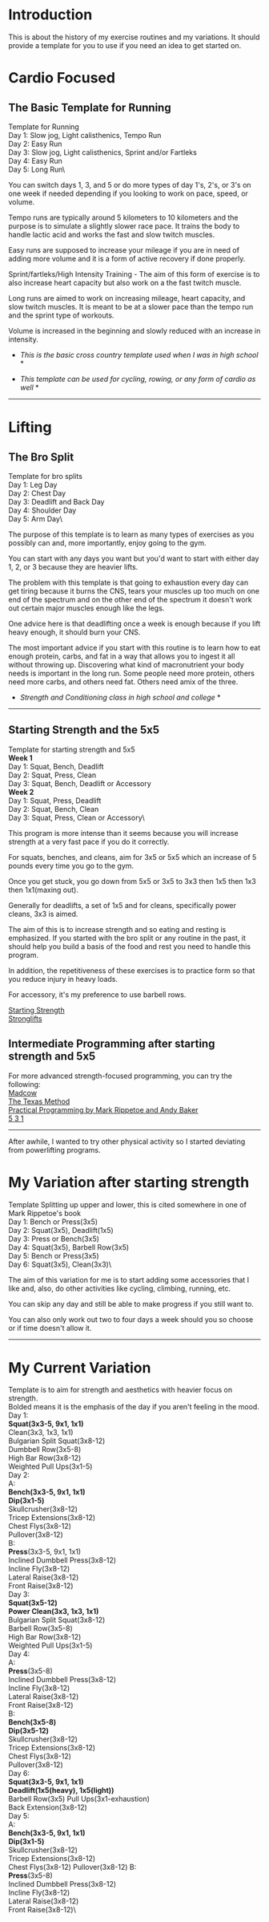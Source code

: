 # Introduction
This is about the history of my exercise routines and my variations. It should provide a template for you to use if you need an idea to get started on.

# Cardio Focused
## The Basic Template for Running
Template for Running\
Day 1: Slow jog, Light calisthenics, Tempo Run\
Day 2: Easy Run\
Day 3: Slow jog, Light calisthenics, Sprint and/or Fartleks\
Day 4: Easy Run\
Day 5: Long Run\

You can switch days 1, 3, and 5 or do more types of day 1's, 2's, or 3's on one week if needed depending if you looking to work on pace, speed, or volume.

Tempo runs are typically around 5 kilometers to 10 kilometers and the purpose is to simulate a slightly slower race pace. It trains the body to handle lactic acid and works the fast and slow twitch muscles.

Easy runs are supposed to increase your mileage if you are in need of adding more volume and it is a form of active recovery if done properly.

Sprint/fartleks/High Intensity Training - The aim of this form of exercise is to also increase heart capacity but also work on a the fast twitch muscle.

Long runs are aimed to work on increasing mileage, heart capacity, and slow twitch muscles. It is meant to be at a slower pace than the tempo run and the sprint type of workouts.

Volume is increased in the beginning and slowly reduced with an increase in intensity.

* *This is the basic cross country template used when I was in high school* *

* *This template can be used for cycling, rowing, or any form of cardio as well* *

-----

# Lifting
## The Bro Split
Template for bro splits\
Day 1: Leg Day\
Day 2: Chest Day\
Day 3: Deadlift and Back Day\
Day 4: Shoulder Day\
Day 5: Arm Day\

The purpose of this template is to learn as many types of exercises as you possibly can and, more importantly, enjoy going to the gym.

You can start with any days you want but you'd want to start with either day 1, 2, or 3 because they are heavier lifts.

The problem with this template is that going to exhaustion every day can get tiring because it burns the CNS, tears your muscles up too much on one end of the spectrum and on the other end of the spectrum it doesn't work out certain major muscles enough like the legs.

One advice here is that deadlifting once a week is enough because if you lift heavy enough, it should burn your CNS.

The most important advice if you start with this routine is to learn how to eat enough protein, carbs, and fat in a way that allows you to ingest it all without throwing up. Discovering what kind of macronutrient your body needs is important in the long run. Some people need more protein, others need more carbs, and others need fat. Others need amix of the three.

* *Strength and Conditioning class in high school and college* *
-----

## Starting Strength and the 5x5
Template for starting strength and 5x5\
**Week 1**\
Day 1: Squat, Bench, Deadlift\
Day 2: Squat, Press, Clean\
Day 3: Squat, Bench, Deadlift or Accessory\
**Week 2**\
Day 1: Squat, Press, Deadlift\
Day 2: Squat, Bench, Clean\
Day 3: Squat, Press, Clean or Accessory\

This program is more intense than it seems because you will increase strength at a very fast pace if you do it correctly.

For squats, benches, and cleans, aim for 3x5 or 5x5 which an increase of 5 pounds every time you go to the gym.

Once you get stuck, you go down from 5x5 or 3x5 to 3x3 then 1x5 then 1x3 then 1x1(maxing out).

Generally for deadlifts, a set of 1x5 and for cleans, specifically power cleans, 3x3 is aimed.

The aim of this is to increase strength and so eating and resting is emphasized. If you started with the bro split or any routine in the past, it should help you build a basis of the food and rest you need to handle this program.

In addition, the repetitiveness of these exercises is to practice form so that you reduce injury in heavy loads.

For accessory, it's my preference to use barbell rows.


[Starting Strength](https://startingstrength.com/get-started/programs)\
[Stronglifts](https://stronglifts.com/5x5/)

## Intermediate Programming after starting strength and 5x5
For more advanced strength-focused programming, you can try the following:\
[Madcow](https://stronglifts.com/madcow-5x5/)\
[The Texas Method](https://startingstrength.com/article/programming/the_texas_method)\
[Practical Programming by Mark Rippetoe and Andy Baker](https://aasgaardco.com/store/books-posters-dvd/books/practical-programming-for-strength-training/)\
[5 3 1](https://barbend.com/5-3-1-program/)

-----

After awhile, I wanted to try other physical activity so I started deviating from powerlifting programs.

# My Variation after starting strength
Template Splitting up upper and lower, this is cited somewhere in one of Mark Rippetoe's book\
Day 1: Bench or Press(3x5)\
Day 2: Squat(3x5), Deadlift(1x5)\
Day 3: Press or Bench(3x5)\
Day 4: Squat(3x5), Barbell Row(3x5)\
Day 5: Bench or Press(3x5)\
Day 6: Squat(3x5), Clean(3x3)\

The aim of this variation for me is to start adding some accessories that I like and, also, do other activities like cycling, climbing, running, etc.

You can skip any day and still be able to make progress if you still want to. 

You can also only work out two to four days a week should you so choose or if time doesn't allow it.

-----

# My Current Variation
Template is to aim for strength and aesthetics with heavier focus on strength.\
Bolded means it is the emphasis of the day if you aren't feeling in the mood.\
Day 1: \
	**Squat(3x3-5, 9x1, 1x1)**\
	Clean(3x3, 1x3, 1x1)\
	Bulgarian Split Squat(3x8-12)\
	Dumbbell Row(3x5-8)\
	High Bar Row(3x8-12)\
	Weighted Pull Ups(3x1-5)\
Day 2:\
	A:\
	**Bench(3x3-5, 9x1, 1x1)**\
	**Dip(3x1-5)**\
	Skullcrusher(3x8-12)\
	Tricep Extensions(3x8-12)\
	Chest Flys(3x8-12)\
	Pullover(3x8-12)\
	B:\
	**Press**(3x3-5, 9x1, 1x1)\
	Inclined Dumbbell Press(3x8-12)\
	Incline Fly(3x8-12)\
	Lateral Raise(3x8-12)\
	Front Raise(3x8-12)\
Day 3:\
	**Squat(3x5-12)**\
	**Power Clean(3x3, 1x3, 1x1)**\
	Bulgarian Split Squat(3x8-12)\
	Barbell Row(3x5-8)\
	High Bar Row(3x8-12)\
	Weighted Pull Ups(3x1-5)\
Day 4:\
	A:\
	**Press**(3x5-8)\
	Inclined Dumbbell Press(3x8-12)\
	Incline Fly(3x8-12)\
	Lateral Raise(3x8-12)\
	Front Raise(3x8-12)\
	B:\
	**Bench(3x5-8)**\
	**Dip(3x5-12)**\
	Skullcrusher(3x8-12)\
	Tricep Extensions(3x8-12)\
	Chest Flys(3x8-12)\
	Pullover(3x8-12)\
Day 6:\
	**Squat(3x3-5, 9x1, 1x1)**\
	**Deadlift(1x5(heavy), 1x5(light))**\
	Barbell Row(3x5)
	Pull Ups(3x1-exhaustion)\
	Back Extension(3x8-12)\
Day 5:\
	A:\
	**Bench(3x3-5, 9x1, 1x1)**\
	**Dip(3x1-5)**\
	Skullcrusher(3x8-12)\
	Tricep Extensions(3x8-12)\
	Chest Flys(3x8-12)
	Pullover(3x8-12)
	B:\
	**Press**(3x5-8)\
	Inclined Dumbbell Press(3x8-12)\
	Incline Fly(3x8-12)\
	Lateral Raise(3x8-12)\
	Front Raise(3x8-12)\


